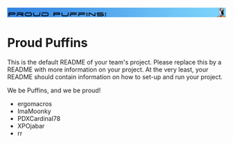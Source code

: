 ![Proud Puffins](images/Proud_Puffin_banner.png)
# Proud Puffins

This is the default README of your team's project. Please replace this by a README with more information on your project. At the very least, your README should contain information on how to set-up and run your project.

We be Puffins, and we be proud!
* ergomacros
* ImaMoonky
* PDXCardinal78
* XPOjabar
* rr

